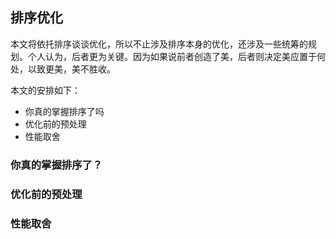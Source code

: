 ## 排序优化
本文将依托排序谈谈优化，所以不止涉及排序本身的优化，还涉及一些统筹的规划。个人认为，后者更为关键。因为如果说前者创造了美，后者则决定美应置于何处，以致更美，美不胜收。

本文的安排如下：
  * 你真的掌握排序了吗
  * 优化前的预处理
  * 性能取舍

### 你真的掌握排序了？


### 优化前的预处理

### 性能取舍

